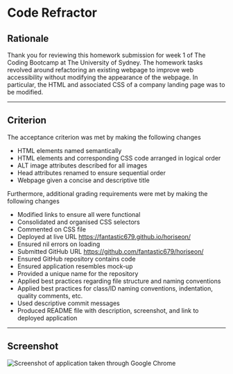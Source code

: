 # Code Refractor

## Rationale

Thank you for reviewing this homework submission for week 1 of The Coding Bootcamp at The University of Sydney. The homework tasks revolved around refactoring an existing webpage to improve web accessibility without modifying the appearance of the webpage. In particular, the HTML and associated CSS of a company landing page was to be modified.

---

## Criterion

The acceptance criterion was met by making the following changes
* HTML elements named semantically
* HTML elements and corresponding CSS code arranged in logical order
* ALT image attributes described for all images
* Head attributes renamed to ensure sequential order
* Webpage given a concise and descriptive title

Furthermore, additional grading requirements were met by making the following changes
* Modified links to ensure all were functional
* Consolidated and organised CSS selectors
* Commented on CSS file
* Deployed at live URL https://fantastic679.github.io/horiseon/
* Ensured nil errors on loading
* Submitted GitHub URL https://github.com/fantastic679/horiseon/
* Ensured GitHub repository contains code
* Ensured application resembles mock-up
* Provided a unique name for the repository
* Applied best practices regarding file structure and naming conventions
* Applied best practices for class/ID naming conventions, indentation, quality comments, etc.
* Used descriptive commit messages
* Produced README file with description, screenshot, and link to deployed application

---

## Screenshot

![Screenshot of application taken through Google Chrome](/assets/screenshot.png?raw=true)